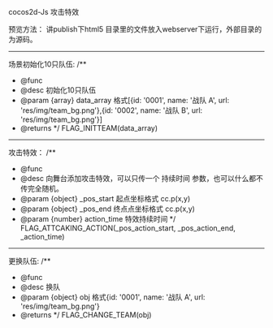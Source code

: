 cocos2d-Js 攻击特效

预览方法：
讲publish下html5 目录里的文件放入webserver下运行，外部目录的为源码。

---------------------------------------------------------------------
场景初始化10只队伍:
/**
* @func
* @desc  初始化10只队伍
* @param {array} data_array  格式[{id: '0001', name: '战队 A', url: 'res/img/team_bg.png'},{id: '0002', name: '战队 B', url: 'res/img/team_bg.png'}]
* @returns 
*/
FLAG_INITTEAM(data_array)

---------------------------------------------------------------------
攻击特效：
 /**
* @func 
* @desc 向舞台添加攻击特效，可以只传一个 持续时间 参数，也可以什么都不传完全随机。
* @param {object} _pos_start     起点坐标格式 cc.p(x,y)
* @param {object} _pos_end       终点点坐标格式 cc.p(x,y)
* @param {number} action_time    特效持续时间
*/
FLAG_ATTCAKING_ACTION(_pos_action_start, _pos_action_end, _action_time)

---------------------------------------------------------------------
更换队伍:
/**
* @func
* @desc  换队
* @param {object} obj  格式{id: '0001', name: '战队 A', url: 'res/img/team_bg.png'}
* @returns 
*/
FLAG_CHANGE_TEAM(obj)
